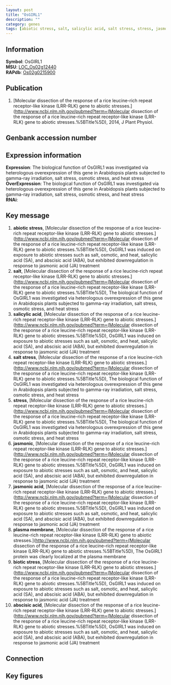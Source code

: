 ```yaml
---
layout: post
title: "OsGIRL1"
description: ""
category: genes
tags: [abiotic stress, salt, salicylic acid, salt stress, stress, jasmonic, jasmonic acid, plasma membrane, biotic stress, abscisic acid, Gene]
---
```


## Information
__Symbol__: OsGIRL1  
__MSU__: [LOC_Os02g12440](http://rice.plantbiology.msu.edu/cgi-bin/ORF_infopage.cgi?orf=LOC_Os02g12440)  
__RAPdb__: [Os02g0215900](http://rapdb.dna.affrc.go.jp/viewer/gbrowse_details/irgsp1?name=Os02g0215900)  

## Publication
1. [Molecular dissection of the response of a rice leucine-rich repeat receptor-like kinase (LRR-RLK) gene to abiotic stresses.](http://www.ncbi.nlm.nih.gov/pubmed?term=(Molecular dissection of the response of a rice leucine-rich repeat receptor-like kinase (LRR-RLK) gene to abiotic stresses.%5BTitle%5D), 2014, J Plant Physiol.

## Genbank accession number

## Expression information
__Expression__: The biological function of OsGIRL1 was investigated via heterologous overexpression of this gene in Arabidopsis plants subjected to gamma-ray irradiation, salt stress, osmotic stress, and heat stress  
__OverExpression__: The biological function of OsGIRL1 was investigated via heterologous overexpression of this gene in Arabidopsis plants subjected to gamma-ray irradiation, salt stress, osmotic stress, and heat stress  
__RNAi__:  

## Key message
1. __abiotic stress__, [Molecular dissection of the response of a rice leucine-rich repeat receptor-like kinase (LRR-RLK) gene to abiotic stresses.](http://www.ncbi.nlm.nih.gov/pubmed?term=(Molecular dissection of the response of a rice leucine-rich repeat receptor-like kinase (LRR-RLK) gene to abiotic stresses.%5BTitle%5D),  OsGIRL1 was induced on exposure to abiotic stresses such as salt, osmotic, and heat, salicylic acid (SA), and abscisic acid (ABA), but exhibited downregulation in response to jasmonic acid (JA) treatment
2. __salt__, [Molecular dissection of the response of a rice leucine-rich repeat receptor-like kinase (LRR-RLK) gene to abiotic stresses.](http://www.ncbi.nlm.nih.gov/pubmed?term=(Molecular dissection of the response of a rice leucine-rich repeat receptor-like kinase (LRR-RLK) gene to abiotic stresses.%5BTitle%5D),  The biological function of OsGIRL1 was investigated via heterologous overexpression of this gene in Arabidopsis plants subjected to gamma-ray irradiation, salt stress, osmotic stress, and heat stress
3. __salicylic acid__, [Molecular dissection of the response of a rice leucine-rich repeat receptor-like kinase (LRR-RLK) gene to abiotic stresses.](http://www.ncbi.nlm.nih.gov/pubmed?term=(Molecular dissection of the response of a rice leucine-rich repeat receptor-like kinase (LRR-RLK) gene to abiotic stresses.%5BTitle%5D),  OsGIRL1 was induced on exposure to abiotic stresses such as salt, osmotic, and heat, salicylic acid (SA), and abscisic acid (ABA), but exhibited downregulation in response to jasmonic acid (JA) treatment
4. __salt stress__, [Molecular dissection of the response of a rice leucine-rich repeat receptor-like kinase (LRR-RLK) gene to abiotic stresses.](http://www.ncbi.nlm.nih.gov/pubmed?term=(Molecular dissection of the response of a rice leucine-rich repeat receptor-like kinase (LRR-RLK) gene to abiotic stresses.%5BTitle%5D),  The biological function of OsGIRL1 was investigated via heterologous overexpression of this gene in Arabidopsis plants subjected to gamma-ray irradiation, salt stress, osmotic stress, and heat stress
5. __stress__, [Molecular dissection of the response of a rice leucine-rich repeat receptor-like kinase (LRR-RLK) gene to abiotic stresses.](http://www.ncbi.nlm.nih.gov/pubmed?term=(Molecular dissection of the response of a rice leucine-rich repeat receptor-like kinase (LRR-RLK) gene to abiotic stresses.%5BTitle%5D),  The biological function of OsGIRL1 was investigated via heterologous overexpression of this gene in Arabidopsis plants subjected to gamma-ray irradiation, salt stress, osmotic stress, and heat stress
6. __jasmonic__, [Molecular dissection of the response of a rice leucine-rich repeat receptor-like kinase (LRR-RLK) gene to abiotic stresses.](http://www.ncbi.nlm.nih.gov/pubmed?term=(Molecular dissection of the response of a rice leucine-rich repeat receptor-like kinase (LRR-RLK) gene to abiotic stresses.%5BTitle%5D),  OsGIRL1 was induced on exposure to abiotic stresses such as salt, osmotic, and heat, salicylic acid (SA), and abscisic acid (ABA), but exhibited downregulation in response to jasmonic acid (JA) treatment
7. __jasmonic acid__, [Molecular dissection of the response of a rice leucine-rich repeat receptor-like kinase (LRR-RLK) gene to abiotic stresses.](http://www.ncbi.nlm.nih.gov/pubmed?term=(Molecular dissection of the response of a rice leucine-rich repeat receptor-like kinase (LRR-RLK) gene to abiotic stresses.%5BTitle%5D),  OsGIRL1 was induced on exposure to abiotic stresses such as salt, osmotic, and heat, salicylic acid (SA), and abscisic acid (ABA), but exhibited downregulation in response to jasmonic acid (JA) treatment
8. __plasma membrane__, [Molecular dissection of the response of a rice leucine-rich repeat receptor-like kinase (LRR-RLK) gene to abiotic stresses.](http://www.ncbi.nlm.nih.gov/pubmed?term=(Molecular dissection of the response of a rice leucine-rich repeat receptor-like kinase (LRR-RLK) gene to abiotic stresses.%5BTitle%5D),  The OsGIRL1 protein was clearly localized at the plasma membrane
9. __biotic stress__, [Molecular dissection of the response of a rice leucine-rich repeat receptor-like kinase (LRR-RLK) gene to abiotic stresses.](http://www.ncbi.nlm.nih.gov/pubmed?term=(Molecular dissection of the response of a rice leucine-rich repeat receptor-like kinase (LRR-RLK) gene to abiotic stresses.%5BTitle%5D),  OsGIRL1 was induced on exposure to abiotic stresses such as salt, osmotic, and heat, salicylic acid (SA), and abscisic acid (ABA), but exhibited downregulation in response to jasmonic acid (JA) treatment
10. __abscisic acid__, [Molecular dissection of the response of a rice leucine-rich repeat receptor-like kinase (LRR-RLK) gene to abiotic stresses.](http://www.ncbi.nlm.nih.gov/pubmed?term=(Molecular dissection of the response of a rice leucine-rich repeat receptor-like kinase (LRR-RLK) gene to abiotic stresses.%5BTitle%5D),  OsGIRL1 was induced on exposure to abiotic stresses such as salt, osmotic, and heat, salicylic acid (SA), and abscisic acid (ABA), but exhibited downregulation in response to jasmonic acid (JA) treatment

## Connection

## Key figures


